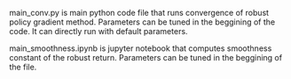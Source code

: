main_conv.py  is main python code file that runs convergence of robust policy gradient method. Parameters can be tuned in the beggining of the code. It can directly run with default 
parameters.

main_smoothness.ipynb is jupyter notebook that computes smoothness constant of the robust return. Parameters can be tuned in the beggining of the file. 
